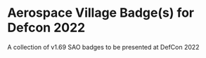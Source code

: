 # Aerospace Village Badge(s) for Defcon 2022


A collection of v1.69 SAO badges to be presented at DefCon 2022
